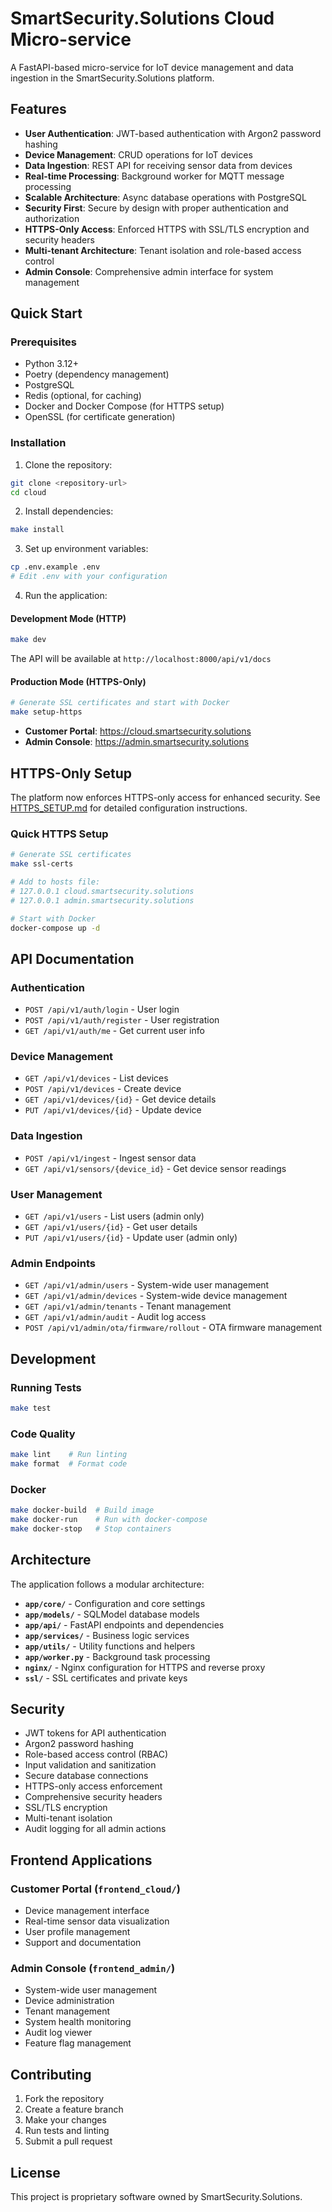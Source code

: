 # SmartSecurity.Solutions Cloud Micro-service

A FastAPI-based micro-service for IoT device management and data ingestion in the SmartSecurity.Solutions platform.

## Features

- **User Authentication**: JWT-based authentication with Argon2 password hashing
- **Device Management**: CRUD operations for IoT devices
- **Data Ingestion**: REST API for receiving sensor data from devices
- **Real-time Processing**: Background worker for MQTT message processing
- **Scalable Architecture**: Async database operations with PostgreSQL
- **Security First**: Secure by design with proper authentication and authorization
- **HTTPS-Only Access**: Enforced HTTPS with SSL/TLS encryption and security headers
- **Multi-tenant Architecture**: Tenant isolation and role-based access control
- **Admin Console**: Comprehensive admin interface for system management

## Quick Start

### Prerequisites

- Python 3.12+
- Poetry (dependency management)
- PostgreSQL
- Redis (optional, for caching)
- Docker and Docker Compose (for HTTPS setup)
- OpenSSL (for certificate generation)

### Installation

1. Clone the repository:
```bash
git clone <repository-url>
cd cloud
```

2. Install dependencies:
```bash
make install
```

3. Set up environment variables:
```bash
cp .env.example .env
# Edit .env with your configuration
```

4. Run the application:

#### Development Mode (HTTP)
```bash
make dev
```
The API will be available at `http://localhost:8000/api/v1/docs`

#### Production Mode (HTTPS-Only)
```bash
# Generate SSL certificates and start with Docker
make setup-https
```
- **Customer Portal**: https://cloud.smartsecurity.solutions
- **Admin Console**: https://admin.smartsecurity.solutions

## HTTPS-Only Setup

The platform now enforces HTTPS-only access for enhanced security. See [HTTPS_SETUP.md](HTTPS_SETUP.md) for detailed configuration instructions.

### Quick HTTPS Setup
```bash
# Generate SSL certificates
make ssl-certs

# Add to hosts file:
# 127.0.0.1 cloud.smartsecurity.solutions
# 127.0.0.1 admin.smartsecurity.solutions

# Start with Docker
docker-compose up -d
```

## API Documentation

### Authentication

- `POST /api/v1/auth/login` - User login
- `POST /api/v1/auth/register` - User registration
- `GET /api/v1/auth/me` - Get current user info

### Device Management

- `GET /api/v1/devices` - List devices
- `POST /api/v1/devices` - Create device
- `GET /api/v1/devices/{id}` - Get device details
- `PUT /api/v1/devices/{id}` - Update device

### Data Ingestion

- `POST /api/v1/ingest` - Ingest sensor data
- `GET /api/v1/sensors/{device_id}` - Get device sensor readings

### User Management

- `GET /api/v1/users` - List users (admin only)
- `GET /api/v1/users/{id}` - Get user details
- `PUT /api/v1/users/{id}` - Update user (admin only)

### Admin Endpoints

- `GET /api/v1/admin/users` - System-wide user management
- `GET /api/v1/admin/devices` - System-wide device management
- `GET /api/v1/admin/tenants` - Tenant management
- `GET /api/v1/admin/audit` - Audit log access
- `POST /api/v1/admin/ota/firmware/rollout` - OTA firmware management

## Development

### Running Tests

```bash
make test
```

### Code Quality

```bash
make lint    # Run linting
make format  # Format code
```

### Docker

```bash
make docker-build  # Build image
make docker-run    # Run with docker-compose
make docker-stop   # Stop containers
```

## Architecture

The application follows a modular architecture:

- **`app/core/`** - Configuration and core settings
- **`app/models/`** - SQLModel database models
- **`app/api/`** - FastAPI endpoints and dependencies
- **`app/services/`** - Business logic services
- **`app/utils/`** - Utility functions and helpers
- **`app/worker.py`** - Background task processing
- **`nginx/`** - Nginx configuration for HTTPS and reverse proxy
- **`ssl/`** - SSL certificates and private keys

## Security

- JWT tokens for API authentication
- Argon2 password hashing
- Role-based access control (RBAC)
- Input validation and sanitization
- Secure database connections
- HTTPS-only access enforcement
- Comprehensive security headers
- SSL/TLS encryption
- Multi-tenant isolation
- Audit logging for all admin actions

## Frontend Applications

### Customer Portal (`frontend_cloud/`)
- Device management interface
- Real-time sensor data visualization
- User profile management
- Support and documentation

### Admin Console (`frontend_admin/`)
- System-wide user management
- Device administration
- Tenant management
- System health monitoring
- Audit log viewer
- Feature flag management

## Contributing

1. Fork the repository
2. Create a feature branch
3. Make your changes
4. Run tests and linting
5. Submit a pull request

## License

This project is proprietary software owned by SmartSecurity.Solutions.